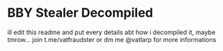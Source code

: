 # BBY Stealer Decompiled

ill edit this readme and put every details abt how i decompiled it, maybe tmrow...
join t.me/vatfraudster or dm me @vatlarp for more informations
